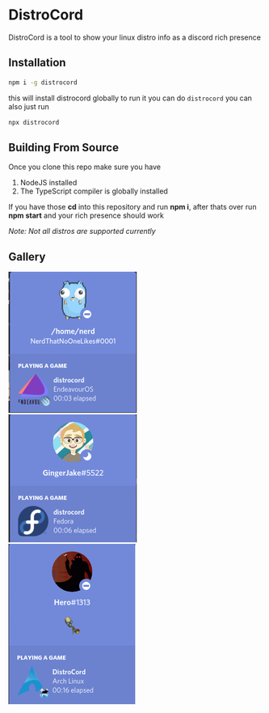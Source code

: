 # DistroCord

DistroCord is a tool to show your linux distro info as a discord rich presence

## Installation

```bash
npm i -g distrocord
```
this will install distrocord globally to run it you can do `distrocord` you can also just run 
```bash
npx distrocord
```
## Building From Source
Once you clone this repo make sure you have 

1. NodeJS installed
2. The TypeScript compiler is globally installed

If you have those **cd** into this repository and run **npm i**, after thats over run **npm start** and your rich presence should work

*Note: Not all distros are supported currently*

## Gallery
![Example](./screenshots/screenshot.png)
![Fedora Example](./screenshots/unknown.png)
![Arch Example](./screenshots/arch.png)